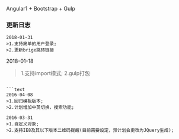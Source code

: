 Angular1 + Bootstrap + Gulp

### 更新日志

```text
2018-01-31
>1.支持简单的用户登录;
>2.更新brige跳转链接
```

2018-01-18
>1.支持import模式;
>2.gulp打包
```

```text
2016-04-08
>1.回归模板版本;
>2.计划增加中英切换，搜索功能;
```

```text
2016-03-31
>1.自定义对象;
>2.支持IE8及其以下版本二维码提醒(目前需要设定，预计划会更改为JQuery生成);
```
